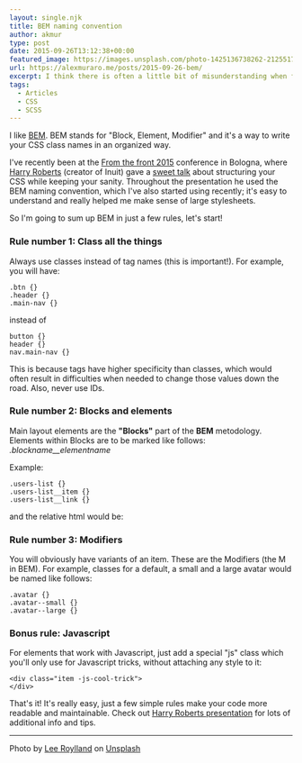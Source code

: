 ```yaml
---
layout: single.njk
title: BEM naming convention
author: akmur
type: post
date: 2015-09-26T13:12:38+00:00
featured_image: https://images.unsplash.com/photo-1425136738262-212551713a58?ixlib=rb-1.2.1&ixid=eyJhcHBfaWQiOjI0MX0&auto=format&fit=crop&w=900&q=60
url: https://alexmuraro.me/posts/2015-09-26-bem/
excerpt: I think there is often a little bit of misunderstanding when frontend developers and designers talk to each other about dimensions on the web. Designers generally design in pixels, obviously. Frontend developers then usually develop in _ems_ and rems. This post wants to bridge a knowledge gap that I feel might exist.
tags:
  - Articles
  - CSS
  - SCSS
---
```


I like [BEM][1]. BEM stands for "Block, Element, Modifier" and it's a way to write your CSS class names in an organized way.

I've recently been at the [From the front 2015][2] conference in Bologna, where [Harry Roberts][3] (creator of Inuit) gave a [sweet talk][4] about structuring your CSS while keeping your sanity. Throughout the presentation he used the BEM naming convention, which I've also started using recently; it's easy to understand and really helped me make sense of large stylesheets.

So I'm going to sum up BEM in just a few rules, let's start!

### Rule number 1: Class all the things

Always use classes instead of tag names (this is important!). For example, you will have:

```
.btn {}
.header {}
.main-nav {}
```

instead of

```
button {}
header {}
nav.main-nav {}
```

This is because tags have higher specificity than classes, which would often result in difficulties when needed to change those values down the road. Also, never use IDs.

### Rule number 2: Blocks and elements

Main layout elements are the **"Blocks"** part of the **BEM** metodology.
Elements within Blocks are to be marked like follows: _.blockname\_\_elementname_

Example:

```
.users-list {}
.users-list__item {}
.users-list__link {}
```

and the relative html would be:

### Rule number 3: Modifiers

You will obviously have variants of an item. These are the Modifiers (the M in BEM). For example, classes for a default, a small and a large avatar would be named like follows:

```
.avatar {}
.avatar--small {}
.avatar--large {}
```

### Bonus rule: Javascript

For elements that work with Javascript, just add a special "js" class which you'll only use for Javascript tricks, without attaching any style to it:

```
<div class="item -js-cool-trick">
</div>
```

That's it! It's really easy, just a few simple rules make your code more readable and maintainable. Check out <a title="undefined" href="https://speakerdeck.com/csswizardry/css-for-software-engineers-for-css-developers" target="">Harry Roberts presentation</a> for lots of additional info and tips.

[1]: https://en.bem.info/
[2]: http://2015.fromthefront.it/
[3]: http://csswizardry.com/
[4]: https://speakerdeck.com/csswizardry/css-for-software-engineers-for-css-developers

---

<span>Photo by <a href="https://unsplash.com/@roylandnye?utm_source=unsplash&amp;utm_medium=referral&amp;utm_content=creditCopyText">Lee Roylland</a> on <a href="https://unsplash.com/s/photos/mountains?utm_source=unsplash&amp;utm_medium=referral&amp;utm_content=creditCopyText">Unsplash</a></span>
